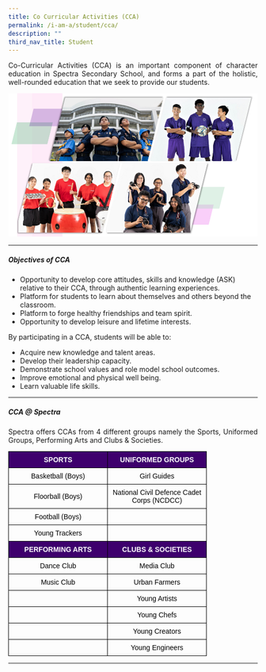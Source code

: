 ```yaml
---
title: Co Curricular Activities (CCA)
permalink: /i-am-a/student/cca/
description: ""
third_nav_title: Student
---
```

<p align="justify">Co-Curricular Activities (CCA) is an important component of character education in Spectra Secondary School, and forms a part of the holistic, well-rounded education that we seek to provide our students.</p>	

![](/images/cca%202023%2013%20oct.png)

***

##### **Objectives of CCA**

* Opportunity to develop core attitudes, skills and knowledge (ASK) relative to their CCA, through authentic learning experiences.
* Platform for students to learn about themselves and others beyond the classroom.
* Platform to forge healthy friendships and team spirit.
* Opportunity to develop leisure and lifetime interests.

By participating in a CCA, students will be able to:
* Acquire new knowledge and talent areas.
* Develop their leadership capacity.
* Demonstrate school values and role model school outcomes.
* Improve emotional and physical well being.
* Learn valuable life skills.

***

##### **CCA @ Spectra**

<p align="justify">Spectra offers CCAs from 4 different groups namely the Sports, Uniformed Groups, Performing Arts and Clubs &amp; Societies.</p>
	
<style type="text/css">
.tg  {border-collapse:collapse;border-spacing:0;}
.tg td{border-color:black;border-style:solid;border-width:1px;font-family:Arial, sans-serif;font-size:14px;
  overflow:hidden;padding:8px 5px;word-break:normal;}
.tg th{border-color:black;border-style:solid;border-width:1px;font-family:Arial, sans-serif;font-size:14px;
  font-weight:normal;overflow:hidden;padding:8px 5px;word-break:normal;}
.tg .tg-y7gx{background-color:#3e006d;color:#ffffff;font-family:Arial, Helvetica, sans-serif !important;font-size:14px;
  font-weight:bold;text-align:center;vertical-align:middle}
.tg .tg-ohuv{color:#000000;font-family:Arial, Helvetica, sans-serif !important;font-size:14px;text-align:center;
  vertical-align:middle}
</style>
<table style="undefined;table-layout: fixed; width: 510px" class="tg">
<colgroup>
<col style="width: 200px">
<col style="width: 200px">
</colgroup>
<thead>
  <tr>
    <th class="tg-y7gx">SPORTS</th>
    <th class="tg-y7gx">UNIFORMED GROUPS</th>
  </tr>
</thead>
<tbody>
  <tr>
    <td class="tg-ohuv">Basketball (Boys)</td>
    <td class="tg-ohuv">Girl Guides</td>
  </tr>
  <tr>
    <td class="tg-ohuv">Floorball (Boys)</td>
    <td class="tg-ohuv">National Civil Defence Cadet Corps (NCDCC)</td>
  </tr>
  <tr>
    <td class="tg-ohuv">Football (Boys)</td>
    <td class="tg-ohuv"></td>
  </tr>
  <tr>
    <td class="tg-ohuv">Young Trackers</td>
    <td class="tg-ohuv"></td>
  </tr>
  <tr>
    <td class="tg-y7gx">PERFORMING ARTS</td>
    <td class="tg-y7gx">CLUBS &amp; SOCIETIES</td>
  </tr>
  <tr>
    <td class="tg-ohuv">Dance Club</td>
    <td class="tg-ohuv">Media Club</td>
  </tr>
  <tr>
    <td class="tg-ohuv">Music Club</td>
    <td class="tg-ohuv">Urban Farmers</td>
  </tr>
  <tr>
    <td class="tg-ohuv"></td>
    <td class="tg-ohuv">Young Artists</td>
  </tr>
  <tr>
    <td class="tg-ohuv"></td>
    <td class="tg-ohuv">Young Chefs</td>
  </tr>
  <tr>
    <td class="tg-ohuv"></td>
    <td class="tg-ohuv">Young Creators</td>
  </tr>
  <tr>
    <td class="tg-ohuv"></td>
    <td class="tg-ohuv">Young Engineers</td>
  </tr>
</tbody>
</table>

***